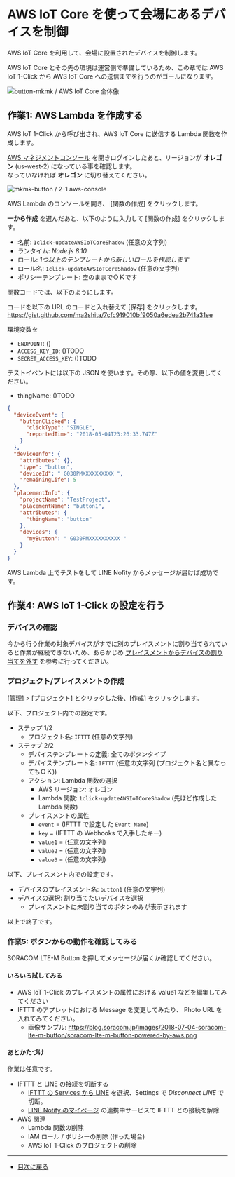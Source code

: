 # AWS IoT Core を使って会場にあるデバイスを制御

AWS IoT Core を利用して、会場に設置されたデバイスを制御します。

AWS IoT Core とその先の環境は運営側で準備しているため、この章では AWS IoT 1-Click から AWS IoT Core への送信までを行うのがゴールになります。

![button-mkmk / AWS IoT Core 全体像]()

## 作業1: AWS Lambda を作成する

AWS IoT 1-Click から呼び出され、AWS IoT Core に送信する Lambda 関数を作成します。

[AWS マネジメントコンソール](https://console.aws.amazon.com/console/home) を開きログインしたあと、リージョンが **オレゴン** (us-west-2) になっている事を確認します。  
なっていなければ **オレゴン** に切り替えてください。

![mkmk-button / 2-1 aws-console](https://docs.google.com/drawings/d/e/2PACX-1vSgprF60wQZHq5nvPUcueml_-wNwuVn3EWx9FqRV73-7mxS0bapShs6fPVD2LMV-Lrr6GLlb-aEhjIr/pub?w=928&h=189)

AWS Lambda のコンソールを開き、 [関数の作成] をクリックします。

**一から作成** を選んだあと、以下のように入力して [関数の作成] をクリックします。

* 名前: `1click-updateAWSIoTCoreShadow` (任意の文字列)
* ランタイム: _Node.js 8.10_
* ロール: _1つ以上のテンプレートから新しいロールを作成します_
* ロール名: `1click-updateAWSIoTCoreShadow` (任意の文字列)
* ポリシーテンプレート: 空のままでＯＫです

関数コードでは、以下のようにします。

コードを以下の URL のコードと入れ替えて [保存] をクリックします。  
https://gist.github.com/ma2shita/7cfc919010bf9050a6edea2b741a31ee

環境変数を

* `ENDPOINT`: ()
* `ACCESS_KEY_ID`: ()TODO
* `SECRET_ACCESS_KEY`: ()TODO

テストイベントには以下の JSON を使います。その際、以下の値を変更してください。

* thingName: ()TODO

```json
{
  "deviceEvent": {
    "buttonClicked": {
      "clickType": "SINGLE",
      "reportedTime": "2018-05-04T23:26:33.747Z"
    }
  },
  "deviceInfo": {
    "attributes": {},
    "type": "button",
    "deviceId": " G030PMXXXXXXXXXX ",
    "remainingLife": 5
  },
  "placementInfo": {
    "projectName": "TestProject",
    "placementName": "button1",
    "attributes": {
      "thingName": "button"
    },
    "devices": {
      "myButton": " G030PMXXXXXXXXXX "
    }
  }
}
```

AWS Lambda 上でテストをして LINE Nofity からメッセージが届けば成功です。

## 作業4: AWS IoT 1-Click の設定を行う

### デバイスの確認

今から行う作業の対象デバイスがすでに別のプレイスメントに割り当てられていると作業が継続できないため、あらかじめ [プレイスメントからデバイスの割り当てを外す](../unassing-placement) を参考に行ってください。

### プロジェクト/プレイスメントの作成

[管理] > [プロジェクト] とクリックした後、[作成] をクリックします。

以下、プロジェクト内での設定です。

* ステップ 1/2
    * プロジェクト名: `IFTTT` (任意の文字列)
* ステップ 2/2
    * デバイステンプレートの定義: 全てのボタンタイプ
    * デバイステンプレート名: `IFTTT` (任意の文字列 (プロジェクト名と異なってもＯＫ))
    * アクション: Lambda 関数の選択
        * AWS リージョン: オレゴン
        * Lambda 関数: `1click-updateAWSIoTCoreShadow` (先ほど作成した Lambda 関数)
    * プレイスメントの属性
        * `event` = (IFTTT で設定した `Event Name`)
        * `key` = (IFTTT の Webhooks で入手したキー)
        * `value1` = (任意の文字列)
        * `value2` = (任意の文字列)
        * `value3` = (任意の文字列)

以下、プレイスメント内での設定です。

* デバイスのプレイスメント名: `button1` (任意の文字列)
* デバイスの選択: 割り当てたいデバイスを選択
    * プレイスメントに未割り当てのボタンのみが表示されます

以上で終了です。

### 作業5: ボタンからの動作を確認してみる

SORACOM LTE-M Button を押してメッセージが届くか確認してください。

#### いろいろ試してみる

* AWS IoT 1-Click のプレイスメントの属性における value1 などを編集してみてください
* IFTTT のアプレットにおける Message を変更してみたり、 Photo URL を入れてみてください。
    * 画像サンプル: https://blog.soracom.jp/images/2018-07-04-soracom-lte-m-button/soracom-lte-m-button-powered-by-aws.png

#### あとかたづけ

作業は任意です。

* IFTTT と LINE の接続を切断する
    * [IFTTT の Services から LINE](https://ifttt.com/line) を選択、Settings で *Disconnect LINE* で切断。
    * [LINE Notify のマイページ](https://notify-bot.line.me/my/) の連携中サービスで IFTTT との接続を解除
* AWS 関連
    * Lambda 関数の削除
    * IAM ロール / ポリシーの削除 (作った場合)
    * AWS IoT 1-Click のプロジェクトの削除

---

* [目次に戻る](../index#work-b)
